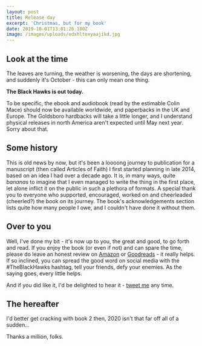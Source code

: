 ```yaml
---
layout: post
title: Release day
excerpt: 'Christmas, but for my book'
date: 2019-10-01T13:01:26.180Z
image: /images/uploads/edxhltexyaajikd.jpg
---
```

## Look at the time

The leaves are turning, the weather is worsening, the days are shortening, and suddenly it's October - this can only mean one thing.

__The Black Hawks is out today.__

To be specific, the ebook and audiobook (read by the estimable Colin Mace) should now be available worldwide, and paperbacks in the UK and Europe. The Goldsboro hardbacks will take a little longer, and I understand physical releases in north America aren't expected until May next year. Sorry about that.

## Some history

This is old news by now, but it's been a loooong journey to publication for a manuscript (then called Articles of Faith) I first started planning in late 2014, based on an idea I had over a decade ago. It is, in many ways, quite _bananas_ to imagine that I even managed to write the thing in the first place, let alone inflict it on the public in such a plethora of formats. A special thank you to everyone who supported, encouraged, worked on and cheerleaded (cheerled?) the book on its journey. The book's acknowledgements section lists quite how many people I owe, and I couldn't have done it without them.

## Over to you

Well, I've done my bit - it's now up to you, the great and good, to go forth and read. If you enjoy the book (or even if not) and can spare the time, please do leave an honest review on [Amazon](https://www.amazon.co.uk/Black-Hawks-Articles-Faith-Book-ebook/dp/B07M7T79Q7) or [Goodreads](https://www.goodreads.com/book/show/44088752-the-black-hawks) - it really helps. If so inclined, you can spread the good word on social media with the #TheBlackHawks hashtag, tell your friends, defy your enemies. As the saying goes, every little helps.

And if you did like it, I'd be delighted to hear it - [tweet me](https://twitter.com/itsdavewragg) any time.

## The hereafter

I'd better get cracking with book 2 then, 2020 isn't that far off all of a sudden...

Thanks a million, folks.
